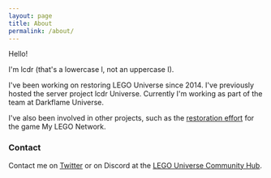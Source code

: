```yaml
---
layout: page
title: About
permalink: /about/
---
```


Hello!

I'm lcdr (that's a lowercase l, not an uppercase I).

I've been working on restoring LEGO Universe since 2014. I've previously hosted the server project lcdr Universe. Currently I'm working as part of the team at Darkflame Universe.

I've also been involved in other projects, such as the [restoration effort](https://github.com/MellonNet/mln-backend-emulator/) for the game My LEGO Network.

### Contact

Contact me on [Twitter](https://twitter.com/lcdr_Universe) or on Discord at the [LEGO Universe Community Hub]( https://discord.gg/DBt9h8Q).
